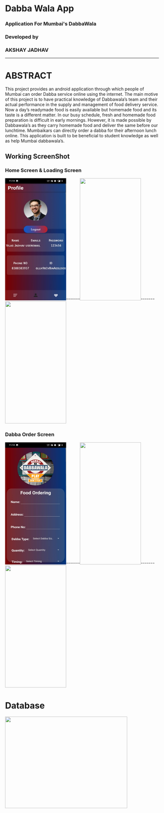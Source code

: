 # Dabba Wala App

### Application For Mumbai's DabbaWala
 
### Developed by 
### AKSHAY JADHAV 
                                       
----------------------------------------------------------------------------------------------------------------------------------

# ABSTRACT 
This project provides an android application through which people of Mumbai can order Dabba service online using the internet. The main motive of this project is to have practical knowledge of Dabbawala’s team and their actual performance in the supply and management of food delivery service. Now a day’s readymade food is easily available but homemade food and its taste is a different matter. In our busy schedule, fresh and homemade food preparation is difficult in early mornings. However, it is made possible by Dabbawala’s as they carry homemade food and deliver the same before our lunchtime. Mumbaikars can directly order a dabba for their afternoon lunch online. This application is built to be beneficial to student knowledge as well as help Mumbai dabbawala’s.


## Working ScreenShot

### Home Screen & Loading Screen

<img src="9d640fc7-289a-422d-b720-cff08aee1407.jpg" height="400" width="200">-------<img src="https://i.ibb.co/6Bvznmg/homepage.jpg" height="400" width="200">-------<img src="https://i.ibb.co/dLqQV02/Homepage5.png" height="400" width="200">

### Dabba Order Screen
<img src="39892f17-be15-4718-8c69-593c78d1a8e5.jpg" height="400" width="200">-------<img src="https://i.ibb.co/hsH5gtT/Order1.jpg" height="400" width="200">-------<img src="https://i.ibb.co/djd849j/Order3.jpg" height="400" width="200">


# Database 

<img src="https://cdn-media-1.freecodecamp.org/images/0*CPTNvq87xG-sUGdx.png" height="300" width="400">

